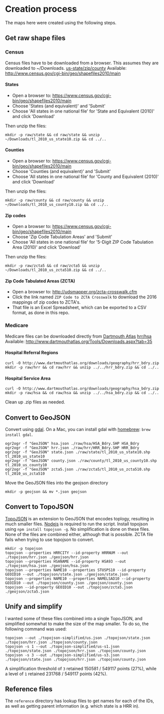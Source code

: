 # Creation process

The maps here were created using the following steps.

## Get raw shape files
 
### Census
Census files have to be downloaded from a browser. This assumes they are downloaded to ~/Downloads. [us-state/zip/county](http://www.census.gov/cgi-bin/geo/shapefiles2010/main) Available: http://www.census.gov/cgi-bin/geo/shapefiles2010/main

#### States
* Open a browser to: https://www.census.gov/cgi-bin/geo/shapefiles2010/main
* Choose 'States (and equivalent)' and 'Submit'
* Choose 'All states in one national file' for 'State and Equivalent (2010)' and click 'Download'

Then unzip the files:

    mkdir -p raw/state && cd raw/state && unzip ~/Downloads/tl_2010_us_state10.zip && cd ../..
    
#### Counties
* Open a browser to: https://www.census.gov/cgi-bin/geo/shapefiles2010/main
* Choose 'Counties (and equivalent)' and 'Submit'
* Choose 'All states in one national file' for 'County and Equivalent (2010)' and click 'Download'

Then unzip the files:

    mkdir -p raw/county && cd raw/county && unzip ~/Downloads/tl_2010_us_county10.zip && cd ../..


#### Zip codes
* Open a browser to: https://www.census.gov/cgi-bin/geo/shapefiles2010/main
* Choose 'Zip Code Tabulation Areas' and 'Submit'
* Choose 'All states in one national file' for '5-Digit ZIP Code Tabulation Area (2010)' and click 'Download'

Then unzip the files:

    mkdir -p raw/zcta5 && cd raw/zcta5 && unzip ~/Downloads/tl_2010_us_zcta510.zip && cd ../..

#### Zip Code Tabulated Areas (ZCTA)
* Open a browser to: http://udsmapper.org/zcta-crosswalk.cfm
* Click the link named `ZIP Code to ZCTA Crosswalk` to download the 2016 mappings of zip codes to ZCTA's.
* That file is an Excel Spreadsheet, which can be exported to a CSV format, as done in this repo.

### Medicare

Medicare files can be downloaded directly from [Dartmouth Atlas](http://www.dartmouthatlas.org/)
[hrr/hsa](http://www.dartmouthatlas.org/Tools/Downloads.aspx?tab=35) Available: http://www.dartmouthatlas.org/Tools/Downloads.aspx?tab=35

#### Hospital Referral Regions

    curl -O http://www.dartmouthatlas.org/downloads/geography/hrr_bdry.zip
    mkdir -p raw/hrr && cd raw/hrr && unzip ../../hrr_bdry.zip && cd ../..
    
#### Hospital Service Area

    curl -O http://www.dartmouthatlas.org/downloads/geography/hsa_bdry.zip
    mkdir -p raw/hsa && cd raw/hsa && unzip ../../hsa_bdry.zip && cd ../..

Clean up .zip files as needed.

## Convert to GeoJSON

Convert using [gdal](http://www.gdal.org/). On a Mac, you can install gdal with [homebrew](http://mxcl.github.com/homebrew/): `brew install gdal`.

    ogr2ogr -f "GeoJSON" hsa.json ./raw/hsa/HSA_Bdry.SHP HSA_Bdry
    ogr2ogr -f "GeoJSON" hrr.json ./raw/hrr/HRR_Bdry.SHP HRR_Bdry
    ogr2ogr -f "GeoJSON" state.json ./raw/state/tl_2010_us_state10.shp tl_2010_us_state10
    ogr2ogr -f "GeoJSON" county.json ./raw/county/tl_2010_us_county10.shp tl_2010_us_county10
    ogr2ogr -f "GeoJSON" zcta5.json ./raw/zcta5/tl_2010_us_zcta510.shp tl_2010_us_zcta510
    
Move the GeoJSON files into the geojson directory

    mkdir -p geojson && mv *.json geojson
    
## Convert to TopoJSON

[TopoJSON](https://github.com/mbostock/topojson) is an extension to GeoJSON that encodes toplogy, resulting in much smaller files. [Nodejs](http://nodejs.org/) is required to run the script. Install topojson using `npm install topojson -g`. No simplification is done on these files. None of the files are combined either, although that is possible. ZCTA file fails when trying to use topojson to convert.

    mkdir -p topojson
    topojson --properties HRRCITY --id-property HRRNUM --out ./topojson/hrr.json ./geojson/hrr.json
    topojson --properties HSANAME --id-property HSA93 --out ./topojson/hsa.json ./geojson/hsa.json
    topojson --properties NAME10 --properties STUSPS10 --id-property GEOID10 --out ./topojson/state.json ./geojson/state.json
    topojson --properties NAME10 --properties NAMELSAD10 --id-property GEOID10 --out ./topojson/county.json ./geojson/county.json
    topojson --id-property GEOID10 --out ./topojson/zcta5.json ./geojson/zcta5.json

## Unify and simplify

I wanted some of these files combined into a single TopoJSON, and simplified somewhat to make the size of the map smaller. To do so, the following command was used:

    topojson --out ./topojson-simplified/us.json ./topojson/state.json ./topojson/hrr.json ./topojson/county.json
    topojson -s 1 --out ./topojson-simplified/us-s1.json ./topojson/state.json ./topojson/hrr.json ./topojson/county.json
    topojson -s 3 --out ./topojson-simplified/us-s3.json ./topojson/state.json ./topojson/hrr.json ./topojson/county.json

A simplification threshold of `3` retained 150581 / 549117 points (27%), while a level of `1` retained 231768 / 549117 points (42%).

## Reference files

The `reference` directory has lookup files to get names for each of the IDs, as well as getting parent information (e.g. which state is a HRR in).